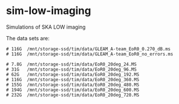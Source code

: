 # sim-low-imaging
Simulations of SKA LOW imaging

The data sets are:

    # 116G	/mnt/storage-ssd/tim/data/GLEAM_A-team_EoR0_0.270_dB.ms
    # 116G	/mnt/storage-ssd/tim/data/GLEAM_A-team_EoR0_no_errors.ms
    
    # 7.8G	/mnt/storage-ssd/tim/data/EoR0_20deg_24.MS
    # 31G	/mnt/storage-ssd/tim/data/EoR0_20deg_96.MS
    # 62G	/mnt/storage-ssd/tim/data/EoR0_20deg_192.MS
    # 116G	/mnt/storage-ssd/tim/data/EoR0_20deg_360.MS
    # 155G	/mnt/storage-ssd/tim/data/EoR0_20deg_480.MS
    # 194G	/mnt/storage-ssd/tim/data/EoR0_20deg_600.MS
    # 232G	/mnt/storage-ssd/tim/data/EoR0_20deg_720.MS
